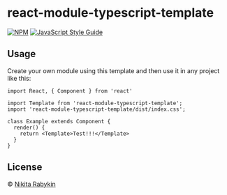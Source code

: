 # react-module-typescript-template

[![NPM](https://img.shields.io/npm/v/react-module-typescript-template.svg)](https://www.npmjs.com/package/react-module-typescript-template) [![JavaScript Style Guide](https://img.shields.io/badge/code_style-standard-brightgreen.svg)](https://standardjs.com)

## Usage

Create your own module using this template and then use it in any project like this:

```tsx
import React, { Component } from 'react'

import Template from 'react-module-typescript-template';
import 'react-module-typescript-template/dist/index.css';

class Example extends Component {
  render() {
    return <Template>Test!!!</Template>
  }
}
```

## License

 © [Nikita Rabykin](https://github.com/n1k1tk/react-module-typescript-template)
